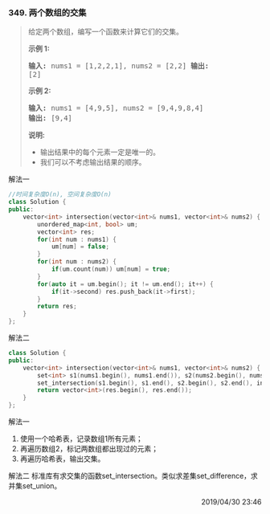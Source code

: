 ### 349. 两个数组的交集

> <div class="content__2ebE"><p>给定两个数组，编写一个函数来计算它们的交集。</p>
> 
> <p><strong>示例 1:</strong></p>
> 
> <pre><strong>输入: </strong>nums1 = [1,2,2,1], nums2 = [2,2] <strong>输出:
> </strong>[2] </pre>
> 
> <p><strong>示例 2:</strong></p>
> 
> <pre><strong>输入: </strong>nums1 = [4,9,5], nums2 = [9,4,9,8,4]
> <strong>输出: </strong>[9,4]</pre>
> 
> <p><strong>说明:</strong></p>
> 
> <ul> 	<li>输出结果中的每个元素一定是唯一的。</li> 	<li>我们可以不考虑输出结果的顺序。</li> </ul>
> </div>

解法一
```cpp
//时间复杂度O(n), 空间复杂度O(n)
class Solution {
public:
    vector<int> intersection(vector<int>& nums1, vector<int>& nums2) {
        unordered_map<int, bool> um;
        vector<int> res;
        for(int num : nums1) {
            um[num] = false;
        }
        for(int num : nums2) {
            if(um.count(num)) um[num] = true;
        }
        for(auto it = um.begin(); it != um.end(); it++) {
            if(it->second) res.push_back(it->first);
        }
        return res;
    }
};
```

解法二
```cpp
class Solution {
public:
    vector<int> intersection(vector<int>& nums1, vector<int>& nums2) {
        set<int> s1(nums1.begin(), nums1.end()), s2(nums2.begin(), nums2.end()), res;
        set_intersection(s1.begin(), s1.end(), s2.begin(), s2.end(), inserter(res, res.begin()));
        return vector<int>(res.begin(), res.end());
    }
};
```

解法一
1. 使用一个哈希表，记录数组1所有元素；
2. 再遍历数组2，标记两数组都出现过的元素；
3. 再遍历哈希表，输出交集。

解法二
标准库有求交集的函数set_intersection。类似求差集set_difference，求并集set_union。

<div style="text-align: right"> 2019/04/30 23:46 </div>